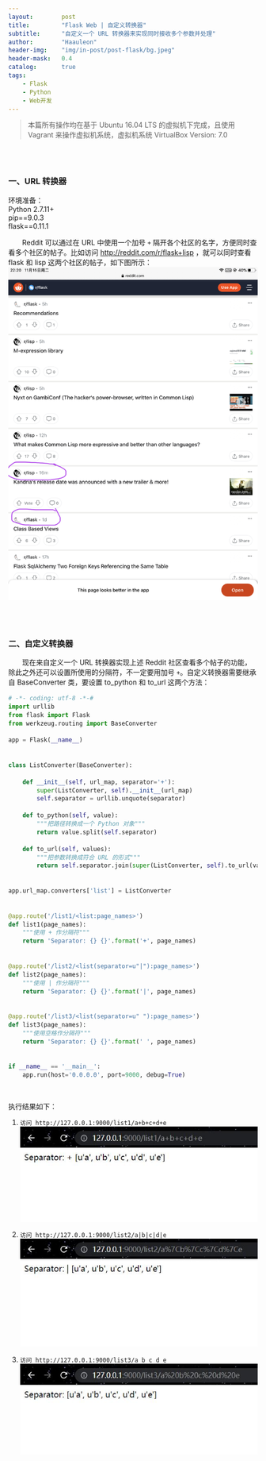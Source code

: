 ```yaml
---
layout:        post
title:         "Flask Web | 自定义转换器"
subtitle:      "自定义一个 URL 转换器来实现同时接收多个参数并处理"
author:        "Haauleon"
header-img:    "img/in-post/post-flask/bg.jpeg"
header-mask:   0.4
catalog:       true
tags:
    - Flask
    - Python
    - Web开发
---
```


> 本篇所有操作均在基于 Ubuntu 16.04 LTS 的虚拟机下完成，且使用 Vagrant 来操作虚拟机系统，虚拟机系统 VirtualBox Version: 7.0 

<br>
<br>

### 一、URL 转换器
环境准备：     
Python 2.7.11+      
pip==9.0.3     
flask==0.11.1    

&emsp;&emsp;Reddit 可以通过在 URL 中使用一个加号 `+` 隔开各个社区的名字，方便同时查看多个社区的帖子。比如访问 http://reddit.com/r/flask+lisp ，就可以同时查看 flask 和 lisp 这两个社区的帖子，如下图所示：      
![](\img\in-post\post-flask\2022-11-15-url-translator-custom-1.jpg)  

<br>
<br>

### 二、自定义转换器
&emsp;&emsp;现在来自定义一个 URL 转换器实现上述 Reddit 社区查看多个帖子的功能，除此之外还可以设置所使用的分隔符，不一定要用加号 `+`。自定义转换器需要继承自 BaseConverter 类，要设置 to_python 和 to_url 这两个方法：            
```python
# -*- coding: utf-8 -*-#
import urllib
from flask import Flask
from werkzeug.routing import BaseConverter

app = Flask(__name__)


class ListConverter(BaseConverter):

    def __init__(self, url_map, separator='+'):
        super(ListConverter, self).__init__(url_map)
        self.separator = urllib.unquote(separator)

    def to_python(self, value):
        """把路径转换成一个 Python 对象"""
        return value.split(self.separator)

    def to_url(self, values):
        """把参数转换成符合 URL 的形式"""
        return self.separator.join(super(ListConverter, self).to_url(value) for value in values)


app.url_map.converters['list'] = ListConverter


@app.route('/list1/<list:page_names>')
def list1(page_names):
    """使用 + 作分隔符"""
    return 'Separator: {} {}'.format('+', page_names)


@app.route('/list2/<list(separator=u"|"):page_names>')
def list2(page_names):
    """使用 | 作分隔符"""
    return 'Separator: {} {}'.format('|', page_names)


@app.route('/list3/<list(separator=u" "):page_names>')
def list3(page_names):
    """使用空格作分隔符"""
    return 'Separator: {} {}'.format(' ', page_names)


if __name__ == '__main__':
    app.run(host='0.0.0.0', port=9000, debug=True)

```

<br>

执行结果如下：    
1. `访问 http://127.0.0.1:9000/list1/a+b+c+d+e`          
    ![](\img\in-post\post-flask\2022-11-15-url-translator-custom-2.jpg)   

2. `访问 http://127.0.0.1:9000/list2/a|b|c|d|e`                 
    ![](\img\in-post\post-flask\2022-11-15-url-translator-custom-3.jpg)  

3. `访问 http://127.0.0.1:9000/list3/a b c d e`            
    ![](\img\in-post\post-flask\2022-11-15-url-translator-custom-4.jpg)  